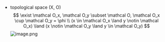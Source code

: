 - topological space (X, O)
$$
 \exist \mathcal O_x, \mathcal O_y \subset \mathcal O, \mathcal O_x \cup \mathcal O_y = \phi \\ (x \in \mathcal O_x \land y \notin \mathcal O_x)
\land
(x \notin \mathcal O_y \land y \in \mathcal O_y)
$$
![image.png](image%209.png)